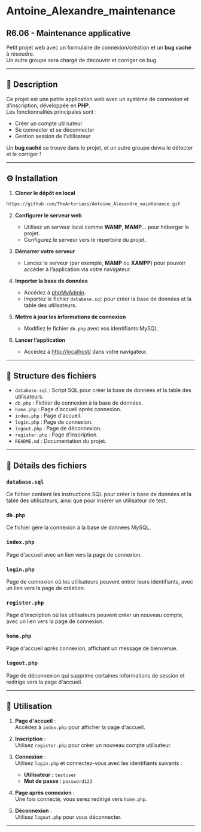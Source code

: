 # Antoine_Alexandre_maintenance 
## R6.06 - Maintenance applicative

Petit projet web avec un formulaire de connexion/création et un **bug caché** à résoudre.  
Un autre groupe sera chargé de découvrir et corriger ce bug.  

--- 

## 📄 Description
Ce projet est une petite application web avec un système de connexion et d'inscription, développée en **PHP**.  
Les fonctionnalités principales sont :  
- Créer un compte utilisateur  
- Se connecter et se déconnecter   
- Gestion session de l'utilisateur

Un **bug caché** se trouve dans le projet, et un autre groupe devra le détecter et le corriger !

--- 
## ⚙️ Installation
1.  **Cloner le dépôt en local**  
   ```bash
   https://github.com/TheArtoriass/Antoine_Alexandre_maintenance.git
   ```

2. **Configurer le serveur web**  
   - Utilisez un serveur local comme **WAMP**, **MAMP**... pour héberger le projet.  
   - Configurez le serveur vers le répertoire du projet.

3. **Démarrer votre serveur**  
   - Lancez le serveur (par exemple, **MAMP** ou **XAMPP**) pour pouvoir accéder à l’application via votre navigateur.

4. **Importer la base de données**  
   - Accédez à [phpMyAdmin](http://localhost/phpMyAdmin/).  
   - Importez le fichier `database.sql` pour créer la base de données et la table des utilisateurs.

5. **Mettre à jour les informations de connexion**  
   - Modifiez le fichier `db.php` avec vos identifiants MySQL.

6. **Lancer l’application**  
   - Accédez à [http://localhost/](http://localhost/) dans votre navigateur.
---
## 📂 Structure des fichiers
- `database.sql` : Script SQL pour créer la base de données et la table des utilisateurs.
- `db.php` : Fichier de connexion à la base de données.
- `home.php` : Page d'accueil après connexion.
- `index.php` : Page d'accueil.
- `login.php` : Page de connexion.
- `logout.php` : Page de déconnexion.
- `register.php` : Page d'inscription.
- `README.md` : Documentation du projet.

---
## 🔎 Détails des fichiers
### `database.sql`
Ce fichier contient les instructions SQL pour créer la base de données et la table des utilisateurs, ainsi que pour insérer un utilisateur de test.

### `db.php`
Ce fichier gère la connexion à la base de données MySQL.

### `index.php`
Page d'accueil avec un lien vers la page de connexion.

### `login.php`
Page de connexion où les utilisateurs peuvent entrer leurs identifiants, avec un lien vers la page de création.

### `register.php`
Page d'inscription où les utilisateurs peuvent créer un nouveau compte, avec un lien vers la page de connexion.

### `home.php`
Page d'accueil après connexion, affichant un message de bienvenue.

### `logout.php`
Page de déconnexion qui supprime certaines informations de session et redirige vers la page d'accueil. 

--- 

## 🚀 Utilisation

1. **Page d'accueil** :  
   Accédez à `index.php` pour afficher la page d'accueil.

2. **Inscription** :  
   Utilisez `register.php` pour créer un nouveau compte utilisateur.

3. **Connexion** :  
   Utilisez `login.php` et connectez-vous avec les identifiants suivants :  
   - **Utilisateur :** `testuser`  
   - **Mot de passe :** `password123`

4. **Page après connexion** :  
   Une fois connecté, vous serez redirigé vers `home.php`.

5. **Déconnexion** :  
   Utilisez `logout.php` pour vous déconnecter.

---
